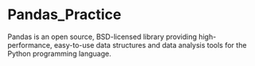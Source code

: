 # Pandas_Practice

Pandas is an open source, BSD-licensed library providing high-performance, easy-to-use data structures and data analysis tools for the Python programming language.
